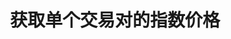 ---
title: 获取单个交易对的指数价格
position_number: 10
type: get
description: /v1/public/q/symbol-index-price
parameters:
    -
        name: symbol
        type: string
        mandatory: false
        default: N/A
        description: 交易对
        ranges:
content_markdown: 注：**此方法不需要签名**
left_code_blocks:
    -
        code_block: "public void getKLine() {\r\n\tString text = HttpUtil.get(URL + \"/data/api/v1/getKLine?market=btc_usdt&type=1min&since=0\");\r\n\tSystem.out.println(text);\r\n}"
        title: Java
        language: java
right_code_blocks:
    - code_block: |-
        {
          "error": {
            "code": "",
            "msg": ""
          },
          "msgInfo": "",
          "result": {
            "p": 0, //价格
            "s": "", //交易对
            "t": 0 //时间
          },
          "returnCode": 0
        }
      title: Response
      language: json
---
